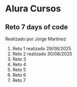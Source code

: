 # Alura Cursos

## Reto 7 days of code

Realizado por Jorge Martinez

1. Reto 1 realizado 29/08/2025
2. Reto 2 realizado 30/08/2025
3. Reto 3
4. Reto 4
5. Reto 5
6. Reto 6
7. Reto 7

